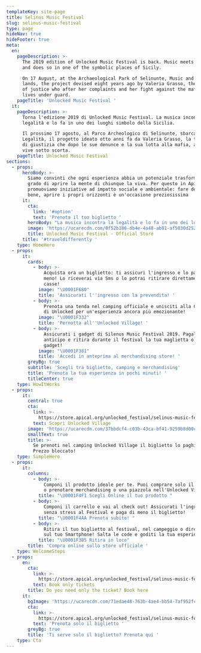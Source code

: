 ```yaml
---
templateKey: site-page
title: Selinus Music Festival
slug: selinus-music-festival
type: page
hideNav: true
hideFooter: true
meta:
  en:
    pageDescription: >-
      The 2019 edition of Unlocked Music Festival is back. Music meets legality
      and does so in one of the symbolic places of Sicily.

      On 17 August, at the Archaeological Park of Selinunte, Music and Legality
      lands, the project devised eight years ago by Valeria Grasso, the witness
      of justice who after her complaints and her fight against the mafia, today
      lives under guard.
    pageTitle: 'Unlocked Music Festival '
  it:
    pageDescription: >-
      Torna l'edizione 2019 di Unlocked Music Festival. La musica incontra la
      legalità e lo fa in uno dei luoghi simbolo della Sicilia.

      Il prossimo 17 agosto, al Parco Archeologico di Selinunte, sbarca Musica e
      Legalità, il progetto ideato otto anni fa da Valeria Grasso, la testimone
      di giustizia che dopo le sue denunce e la sua lotta alla mafia, ad oggi
      vive sotto scorta. 
    pageTitle: Unlocked Music Festival
sections:
  - props:
      heroBody: >-
        Siamo convinti che ogni esperienza abbia un potenziale trasformativo in
        grado di aprire la mente di chiunque la viva. Per questo in Apical
        promuoviamo iniziative ad impatto sociale e ambientale: fare del bene fa
        bene, aprire i propri orizzonti è un'occasione preziosissima
      it:
        cta:
          link: '#option'
          text: 'Prenota il tuo biglietto '
        heroBody: "La musica incontra la legalità e lo fa in uno dei luoghi simbolo della Sicilia.\r\nIl 17 agosto, al Parco Archeologico di Selinunte, sbarca Musica e Legalità: special guest CARL COX "
        image: 'https://ucarecdn.com/0f52b186-db4e-4a48-ab01-af5030d25221/'
        title: Unlocked Music Festival - Official Store
      title: '#traveldifferently '
    type: HomeHero
  - props:
      it:
        cards:
          - body: >-
              Acquista ora un biglietto: ti assicuri l'ingresso e lo paghi di
              meno! Lo riceverai via Sms o lo potrai ritirare direttamente alle
              casse! 
            image: "\U0001F680"
            title: 'Assicurati l''ingresso con la prevendita! '
          - body: >-
              Prenota una tenda nel camping ufficiale e unisciti alla Community
              di Unlocked per un'esperienza ancora più emozionante! 
            image: "\U0001F332"
            title: 'Pernotta all''Unlocked Village! '
          - body: >-
              Assicurati i gadget di Silenus Music Festival 2019. Pagali in
              anticipo e ritira durante il festival la tua maglietta o il tuo
              gadget! 
            image: "\U0001F381"
            title: 'Accedi in anteprima al merchandising store! '
        greyBg: true
        subtitle: 'Scegli tra biglietto, camping e merchandising'
        title: 'Prenota la tua esperienza in pochi minuti! '
        titleCenter: true
    type: HowItWorks
  - props:
      it:
        central: true
        cta:
          link: >-
            https://store.apical.org/unlocked_festival/selinus-music-festival.html
          text: Scopri Unlocked Village
        image: 'https://ucarecdn.com/37bbdcf4-c03b-43ca-bf41-9259b8d00c7b/'
        smallText: true
        title: >-
          Se prenoti nel camping Unlocked Village il biglietto lo paghi 23 euro.
          Prezzo bloccato! 
    type: SimpleHero
  - props:
      it:
        columns:
          - body: >-
              Componi il prodotto ideale per te. Puoi comprare solo il biglietto
              o prenotare merchandising o una piazzola nell'Unlocked Village
            title: "\U0001F4F1 Scegli Online il tuo prodotto "
          - body: >-
              Componi il carrello e vai al check out! Assicurati l'ingresso
              senza stress al Festival e paga di meno il biglietto! 
            title: "\U0001F4AA Prenota subito! "
          - body: >-
              Ritira il tuo biglietto al festival, nel campeggio o direttamente
              sul tuo Smartphone! Salta le code e goditi la tua esperienza! 
            title: "\U0001F3B5 Ritira in loco"
        title: 'Compra online sullo store ufficiale '
    type: WelcomeSteps
  - props:
      en:
        cta:
          link: >-
            https://store.apical.org/unlocked_festival/selinus-music-festival-ticket.html 
          text: Book only tickets
        title: Do you need only the ticket? Book here
      it:
        bgImage: 'https://ucarecdn.com/71edae48-763b-4ae4-bb54-7af952fcbbf8/'
        cta:
          link: >-
            https://store.apical.org/unlocked_festival/selinus-music-festival-ticket.html
          text: 'Prenota solo il biglietto '
        greyBg: true
        title: 'Ti serve solo il biglietto? Prenota qui '
    type: Cta
---
```


